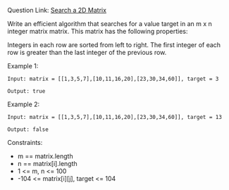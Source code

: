 Question Link: [Search a 2D Matrix](https://leetcode.com/problems/search-a-2d-matrix/?envType=study-plan&id=data-structure-i)

Write an efficient algorithm that searches for a value target in an m x n integer matrix matrix. This matrix has the following properties:

Integers in each row are sorted from left to right.
The first integer of each row is greater than the last integer of the previous row.
 

Example 1:
```
Input: matrix = [[1,3,5,7],[10,11,16,20],[23,30,34,60]], target = 3

Output: true
```

Example 2:
```
Input: matrix = [[1,3,5,7],[10,11,16,20],[23,30,34,60]], target = 13

Output: false
``` 

Constraints:

* m == matrix.length
* n == matrix[i].length
* 1 <= m, n <= 100
* -104 <= matrix[i][j], target <= 104